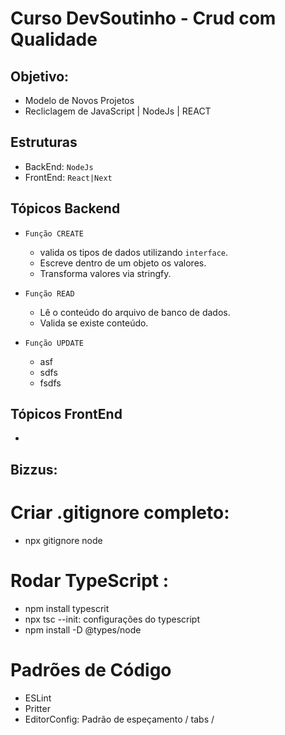 
# Curso DevSoutinho - Crud com Qualidade

## Objetivo: 
  - Modelo de Novos Projetos
  - Recliclagem de JavaScript | NodeJs | REACT


## Estruturas
  - BackEnd: `NodeJs`
  - FrontEnd: `React|Next`

## Tópicos Backend
  - ``Função CREATE``
    - valida os tipos de dados utilizando `interface`.
    - Escreve dentro de um objeto os valores.
    - Transforma valores via stringfy.

  - ``Função READ``
    - Lê o conteúdo do arquivo de banco de dados.
    - Valida se existe conteúdo.
  
  - ``Função UPDATE`` 
    - asf
    - sdfs
    - fsdfs

## Tópicos FrontEnd
  - 

## Bizzus: 
 
 # Criar .gitignore completo:
   - npx gitignore node
  
 # Rodar TypeScript :
   - npm install typescrit
   - npx tsc --init: configurações do typescript
   - npm install -D @types/node

 # Padrões de Código
  - ESLint
  - Pritter
  - EditorConfig: Padrão de espeçamento / tabs / 